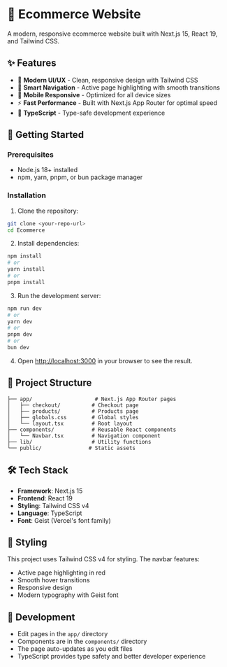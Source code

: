 # 🛒 Ecommerce Website

A modern, responsive ecommerce website built with Next.js 15, React 19, and Tailwind CSS.

## ✨ Features

- 🎨 **Modern UI/UX** - Clean, responsive design with Tailwind CSS
- 🧭 **Smart Navigation** - Active page highlighting with smooth transitions
- 📱 **Mobile Responsive** - Optimized for all device sizes
- ⚡ **Fast Performance** - Built with Next.js App Router for optimal speed
- 🎯 **TypeScript** - Type-safe development experience

## 🚀 Getting Started

### Prerequisites

- Node.js 18+ installed
- npm, yarn, pnpm, or bun package manager

### Installation

1. Clone the repository:

```bash
git clone <your-repo-url>
cd Ecommerce
```

2. Install dependencies:

```bash
npm install
# or
yarn install
# or
pnpm install
```

3. Run the development server:

```bash
npm run dev
# or
yarn dev
# or
pnpm dev
# or
bun dev
```

4. Open [http://localhost:3000](http://localhost:3000) in your browser to see the result.

## 📁 Project Structure

```
├── app/                    # Next.js App Router pages
│   ├── checkout/          # Checkout page
│   ├── products/          # Products page
│   ├── globals.css        # Global styles
│   └── layout.tsx         # Root layout
├── components/            # Reusable React components
│   └── Navbar.tsx         # Navigation component
├── lib/                   # Utility functions
└── public/               # Static assets
```

## 🛠️ Tech Stack

- **Framework**: Next.js 15
- **Frontend**: React 19
- **Styling**: Tailwind CSS v4
- **Language**: TypeScript
- **Font**: Geist (Vercel's font family)

## 🎨 Styling

This project uses Tailwind CSS v4 for styling. The navbar features:

- Active page highlighting in red
- Smooth hover transitions
- Responsive design
- Modern typography with Geist font

## 🔧 Development

- Edit pages in the `app/` directory
- Components are in the `components/` directory
- The page auto-updates as you edit files
- TypeScript provides type safety and better developer experience
